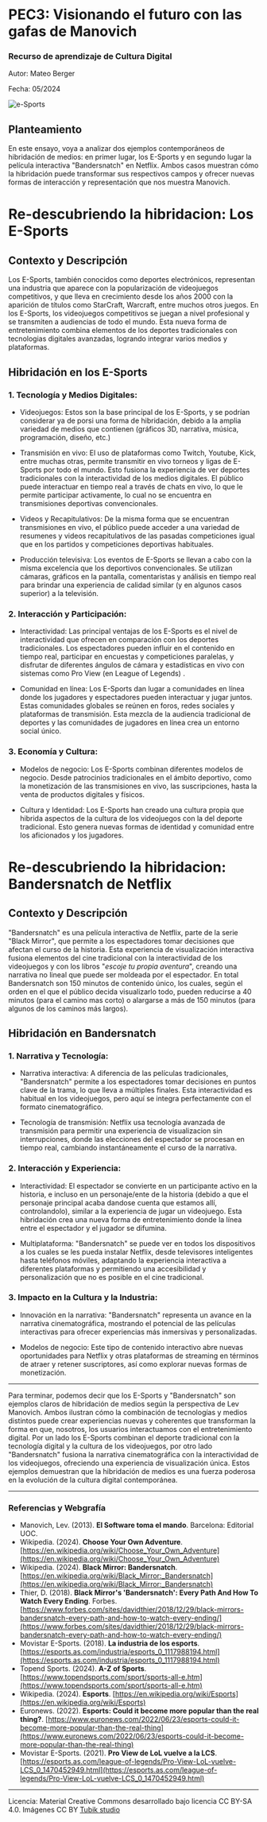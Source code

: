 # PEC3: Visionando el futuro con las gafas de Manovich 

### Recurso de aprendizaje de Cultura Digital 


Autor: Mateo Berger


Fecha: 05/2024

![e-Sports](https://esports.as.com/2018/03/16/reportajes/esports_1117998205_60112_1440x600.jpg) 



## Planteamiento

En este ensayo, voya a analizar dos ejemplos contemporáneos de hibridación de medios: en primer lugar, los E-Sports y en segundo lugar la película interactiva "Bandersnatch" en Netflix.
Ambos casos muestran cómo la hibridación puede transformar sus respectivos campos y ofrecer nuevas formas de interacción y representación que nos muestra Manovich.



# Re-descubriendo la hibridacion: Los E-Sports

## Contexto y Descripción

Los E-Sports, también conocidos como deportes electrónicos, representan una industria que aparece con la popularización de videojuegos competitivos, y que lleva en crecimiento desde los años 2000 con la aparición de títulos como StarCraft, Warcraft, entre muchos otros juegos. En los E-Sports, los videojuegos competitivos se juegan a nivel profesional y se transmiten a audiencias de todo el mundo. Esta nueva forma de entretenimiento combina elementos de los deportes tradicionales con tecnologias digitales avanzadas, logrando integrar varios medios y plataformas.

## Hibridación en los E-Sports

### 1. Tecnología y Medios Digitales:

- Videojuegos: Estos son la base principal de los E-Sports, y se podrían considerar ya de porsi una forma de hibridación, debido a la amplia variedad de medios que contienen (gráficos 3D, narrativa, música, programación, diseño, etc.)

- Transmisión en vivo: El uso de plataformas como Twitch, Youtube, Kick, entre muchas otras, permite transmitir en vivo torneos y ligas de E-Sports por todo el mundo. Esto fusiona la experiencia de ver deportes tradicionales con la interactividad de los medios digitales. El público puede interactuar en tiempo real a través de chats en vivo, lo que le permite participar activamente, lo cual no se encuentra en transmisiones deportivas convencionales.

- Videos y Recapitulativos: De la misma forma que se encuentran transmisiones en vivo, el público puede acceder a una variedad de resumenes y videos recapitulativos de las pasadas competiciones igual que en los partidos y competiciones deportivas habituales.

- Producción televisiva: Los eventos de E-Sports se llevan a cabo con la misma excelencia que los deportivos convencionales. Se utilizan cámaras, gráficos en la pantalla, comentaristas y análisis en tiempo real para brindar una experiencia de calidad similar (y en algunos casos superior) a la televisión.

### 2. Interacción y Participación:

- Interactividad: Las principal ventajas de los E-Sports es el nivel de interactividad que ofrecen en comparación con los deportes tradicionales. Los espectadores pueden influir en el contenido en tiempo real, participar en encuestas y competiciones paralelas, y disfrutar de diferentes ángulos de cámara y estadísticas en vivo con sistemas como Pro View (en League of Legends) .

- Comunidad en línea: Los E-Sports dan lugar a comunidades en línea donde los jugadores y espectadores pueden interactuar y jugar juntos. Estas comunidades globales se reúnen en foros, redes sociales y plataformas de transmisión. Esta mezcla de la audiencia tradicional de deportes y las comunidades de jugadores en línea crea un entorno social único.

### 3. Economía y Cultura:

- Modelos de negocio: Los E-Sports combinan diferentes modelos de negocio. Desde patrocinios tradicionales en el ámbito deportivo, como la monetización de las transmisiones en vivo, las suscripciones, hasta la venta de productos digitales y físicos.

- Cultura y Identidad: Los E-Sports han creado una cultura propia que hibrida aspectos de la cultura de los videojuegos con la del deporte tradicional. Esto genera nuevas formas de identidad y comunidad entre los aficionados y los jugadores.



# Re-descubriendo la hibridacion: Bandersnatch de Netflix

## Contexto y Descripción
"Bandersnatch" es una película interactiva de Netflix, parte de la serie "Black Mirror", que permite a los espectadores tomar decisiones que afectan el curso de la historia. Esta experiencia de visualización interactiva fusiona elementos del cine tradicional con la interactividad de los videojuegos y con los libros "*escoje tu propia aventura*", creando una narrativa no lineal que puede ser moldeada por el espectador.
En total Bandersnatch son 150 minutos de contenido único, los cuales, según el orden en el que el público decida visualizarlo todo, pueden reducirse a 40 minutos (para el camino mas corto) o alargarse a más de 150 minutos (para algunos de los caminos más largos).

## Hibridación en Bandersnatch

### 1. Narrativa y Tecnología:

- Narrativa interactiva: A diferencia de las películas tradicionales, "Bandersnatch" permite a los espectadores tomar decisiones en puntos clave de la trama, lo que lleva a múltiples finales. Esta interactividad es habitual en los videojuegos, pero aquí se integra perfectamente con el formato cinematográfico.

- Tecnología de transmisión: Netflix usa tecnología avanzada de transmisión para permitir una experiencia de visualizacion sin interrupciones, donde las elecciones del espectador se procesan en tiempo real, cambiando instantáneamente el curso de la narrativa.

### 2. Interacción y Experiencia:

- Interactividad: El espectador se convierte en un participante activo en la historia, e incluso en un personaje/ente de la historia (debido a que el personaje principal acaba dandose cuenta que estamos allí, controlandolo), similar a la experiencia de jugar un videojuego. Esta hibridación crea una nueva forma de entretenimiento donde la línea entre el espectador y el jugador se difumina.

- Multiplataforma: "Bandersnatch" se puede ver en todos los dispositivos a los cuales se les pueda instalar Netflix, desde televisores inteligentes hasta teléfonos móviles, adaptando la experiencia interactiva a diferentes plataformas y permitiendo una accesibilidad y personalización que no es posible en el cine tradicional.

### 3. Impacto en la Cultura y la Industria:

- Innovación en la narrativa: "Bandersnatch" representa un avance en la narrativa cinematográfica, mostrando el potencial de las películas interactivas para ofrecer experiencias más inmersivas y personalizadas.

- Modelos de negocio: Este tipo de contenido interactivo abre nuevas oportunidades para Netflix y otras plataformas de streaming en términos de atraer y retener suscriptores, así como explorar nuevas formas de monetización.

___
Para terminar, podemos decir que los E-Sports y "Bandersnatch" son ejemplos claros de hibridación de medios según la perspectiva de Lev Manovich. Ambos ilustran cómo la combinación de tecnologías y medios distintos puede crear experiencias nuevas y coherentes que transforman la forma en que, nosotros, los usuarios interactuamos con el entretenimiento digital. Por un lado los E-Sports combinan el deporte tradicional con la tecnología digital y la cultura de los videojuegos, por otro lado "Bandersnatch" fusiona la narrativa cinematográfica con la interactividad de los videojuegos, ofreciendo una experiencia de visualización única. Estos ejemplos demuestran que la hibridación de medios es una fuerza poderosa en la evolución de la cultura digital contemporánea.
___

### Referencias y Webgrafía

* Manovich, Lev. (2013). **El Software toma el mando**. Barcelona: Editorial UOC.
* Wikipedia. (2024). **Choose Your Own Adventure**. [https://en.wikipedia.org/wiki/Choose_Your_Own_Adventure](https://en.wikipedia.org/wiki/Choose_Your_Own_Adventure)
* Wikipedia. (2024). **Black Mirror: Bandersnatch**. [https://en.wikipedia.org/wiki/Black_Mirror:_Bandersnatch](https://en.wikipedia.org/wiki/Black_Mirror:_Bandersnatch)
* Thier, D. (2018). **Black Mirror's 'Bandersnatch': Every Path And How To Watch Every Ending**. Forbes. [https://www.forbes.com/sites/davidthier/2018/12/29/black-mirrors-bandersnatch-every-path-and-how-to-watch-every-ending/](https://www.forbes.com/sites/davidthier/2018/12/29/black-mirrors-bandersnatch-every-path-and-how-to-watch-every-ending/)
* Movistar E-Sports. (2018). **La industria de los esports**. [https://esports.as.com/industria/esports_0_1117988194.html](https://esports.as.com/industria/esports_0_1117988194.html)
* Topend Sports. (2024). **A-Z of Sports**. [https://www.topendsports.com/sport/sports-all-e.htm](https://www.topendsports.com/sport/sports-all-e.htm)
* Wikipedia. (2024). **Esports**. [https://en.wikipedia.org/wiki/Esports](https://en.wikipedia.org/wiki/Esports)
* Euronews. (2022). **Esports: Could it become more popular than the real thing?**. [https://www.euronews.com/2022/06/23/esports-could-it-become-more-popular-than-the-real-thing](https://www.euronews.com/2022/06/23/esports-could-it-become-more-popular-than-the-real-thing)
* Movistar E-Sports. (2021). **Pro View de LoL vuelve a la LCS**. [https://esports.as.com/league-of-legends/Pro-View-LoL-vuelve-LCS_0_1470452949.html](https://esports.as.com/league-of-legends/Pro-View-LoL-vuelve-LCS_0_1470452949.html)

----

Licencia: Material Creative Commons desarrollado bajo licencia CC BY-SA 4.0. Imágenes CC BY [Tubik studio](https://blog.tubikstudio.com/how-to-create-original-flat-illustrations-designers-tips/) 
